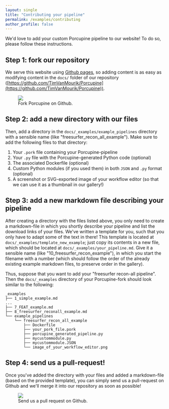 ```yaml
---
layout: single  
title: "Contributing your pipeline"
permalink: /examples/contributing
author_profile: false
---
```


We'd love to add your custom Porcupine pipeline to our website! To do so,
please follow these instructions.

## Step 1: fork our repository
We serve this website using [Github pages](https://pages.github.com/), so adding
content is as easy as modifying content in the `docs/` folder of our repository
([https://github.com/TimVanMourik/Porcupine](https://github.com/TimVanMourik/Porcupine)).

<figure>
	<a href="{{ site.url }}{{ site.baseurl }}/assets/images/fork_porcupine.png"><img
    src="{{ site.url }}{{ site.baseurl }}/assets/images/fork_porcupine.png"></a>
	<figcaption>Fork Porcupine on Github.</figcaption>
</figure>

## Step 2: add a new directory with our files
Then, add a directory in the `docs/_examples/example_pipelines` directory with
a sensible name (like "freesurfer_recon_all_example"). Make sure to add the following
files to that directory:

1. Your `.pork` file containing your Porcupine-pipeline
2. Your `.py` file with the Porcupine-generated Python code (optional)
3. The associated Dockerfile (optional)
4. Custom Python modules (if you used them) in both `JSON` and `.py` format (optional)
5. A screenshot or SVG-exported image of your workflow editor (so that we can use it as a thumbnail in our gallery!)

## Step 3: add a new markdown file describing your pipeline
After creating a directory with the files listed above, you only need to
create a markdown-file in which you shortly describe your pipeline and list
the download links of your files. We've written a template for you, such that
you only have to adapt some of the text in there! This template is located
at `docs/_examples/template_new_example`; just copy its contents in a new
file, which should be located at `docs/_examples/your_pipeline.md`. Give it
a sensible name (like "10_freesurfer_recon_example"), in which you start the
filename with a number (which should follow the order of the already existing
example markdown files, to preserve order in the gallery).

Thus, suppose that you want to add your "freesurfer recon-all pipeline". Then
the `docs/_examples` directory of your Porcupine-fork should look similar to
the following:

```
_examples
├── 1_simple_example.md
...
├── 7_FEAT_example.md
├── 8_freesurfer_reconall_example.md
└── example_pipelines
    └── freesurfer_recon_all_example
        ├── Dockerfile
        ├── your_pork_file.pork
        ├── porcupine_generated_pipeline.py
        ├── mycustommodule.py
        ├── mycustommodule.JSON
        └── image_of_your_workflow_editor.png
```

## Step 4: send us a pull-request!
Once you've added the directory with your files and added a markdown-file
(based on the provided template), you can simply send us a pull-request on Github
and we'll merge it into our repository as soon as possible!

<figure>
	<a href="{{ site.url }}{{ site.baseurl }}/assets/images/PR_porcupine.png"><img
    src="{{ site.url }}{{ site.baseurl }}/assets/images/PR_porcupine.png"></a>
	<figcaption>Send us a pull request on Github.</figcaption>
</figure>
